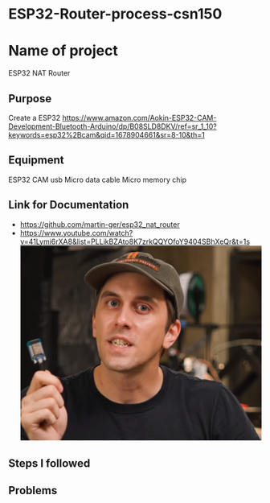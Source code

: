 # ESP32-Router-process-csn150


# Name of project 
ESP32 NAT Router


## Purpose 
Create a ESP32
https://www.amazon.com/Aokin-ESP32-CAM-Development-Bluetooth-Arduino/dp/B08SLD8DKV/ref=sr_1_10?keywords=esp32%2Bcam&qid=1678904661&sr=8-10&th=1


## Equipment 
ESP32 CAM
usb Micro data cable
Micro memory chip 


## Link for Documentation 
+ https://github.com/martin-ger/esp32_nat_router
+ https://www.youtube.com/watch?v=41Lymi6rXA8&list=PLLikBZAto8K7zrkQQYOfoY9404SBhXeQr&t=1s
![youtube ESP32 video](https://github.com/NayD101/ESP32-Router-process-csn150/blob/main/Martin%20youtube.png)

## Steps I followed 


## Problems 





